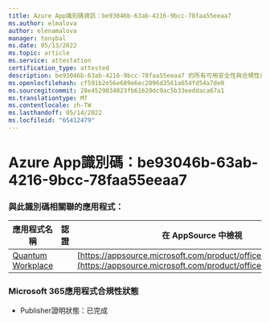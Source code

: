 ```yaml
---
title: Azure App識別碼資訊：be93046b-63ab-4216-9bcc-78faa55eeaa7
ms.author: elmalova
author: elenamalova
manager: tonybal
ms.date: 05/13/2022
ms.topic: article
ms.service: attestation
certification_type: attested
description: be93046b-63ab-4216-9bcc-78faa55eeaa7 的所有可用安全性與合規性資訊。
ms.openlocfilehash: cf591b2e56e689e6ec2896d3561a654fd54a7de0
ms.sourcegitcommit: 28e4529834823fb61620dc9ac5b33eeddaca67a1
ms.translationtype: MT
ms.contentlocale: zh-TW
ms.lasthandoff: 05/14/2022
ms.locfileid: "65412479"
---
```

# <a name="azure-app-id-be93046b-63ab-4216-9bcc-78faa55eeaa7"></a>Azure App識別碼：be93046b-63ab-4216-9bcc-78faa55eeaa7


### <a name="apps-associated-with-this-id"></a>與此識別碼相關聯的應用程式：
| **應用程式名稱** | **認證** | **在 AppSource 中檢視** |
|--------------|---------------|-----------------------|
| [Quantum Workplace](../forward/WA104381747.md) |  | [https://appsource.microsoft.com/product/office/WA104381747](https://appsource.microsoft.com/product/office/WA104381747) |

### <a name="microsoft-365-app-compliance-status"></a>Microsoft 365應用程式合規性狀態
- Publisher證明狀態：已完成
